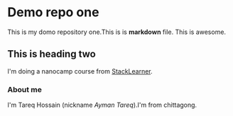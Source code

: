 # Demo repo one
This is my domo repository one.This is is **markdown** file.
This is awesome.

## This is heading two
I'm doing a nanocamp course from [StackLearner](https://courses.stackschool.co/).

### About me
I'm Tareq Hossain (nickname *Ayman Tareq*).I'm from chittagong.
